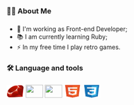 
<h3 align="left">👩‍💻  About Me</h3>

###

- 🔭 I'm working as Front-end Developer;
- 📚 I am currently learning Ruby;
- ⚡ In my free time I play retro games.
###

<h3 align="left">🛠 Language and tools</h3>

###

<div align="left">
    <img align="center" height="30" width="40" src="https://github.com/devicons/devicon/blob/master/icons/ruby/ruby-original.svg">
    <img align="center" height="30" width="40" src="https://cdn.jsdelivr.net/gh/devicons/devicon/icons/cplusplus/cplusplus-original.svg" />

<!--     <img align="center" alt="React" height="30" width="40" src="https://raw.githubusercontent.com/devicons/devicon/master/icons/react/react-original.svg"> -->
<img align="center" height="30" width="40" src="https://cdn.jsdelivr.net/gh/devicons/devicon/icons/javascript/javascript-original.svg" />
  <img align="center" alt="HTML" height="30" width="40" src="https://raw.githubusercontent.com/devicons/devicon/master/icons/html5/html5-original.svg">
  <img align="center" alt="CSS" height="30" width="40" src="https://raw.githubusercontent.com/devicons/devicon/master/icons/css3/css3-original.svg">
</div>

